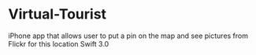 # Virtual-Tourist 

iPhone app that allows user to put a pin on the map and see pictures from Flickr for this location
Swift 3.0
